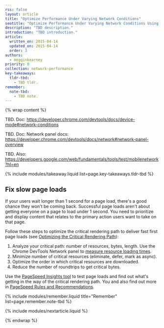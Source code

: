 ```yaml
---
rss: false
layout: article
title: "Optimize Performance Under Varying Network Conditions"
seotitle: "Optimize Performance Under Varying Network Conditions Using Chrome DevTools Network Panel"
description: "TBD description."
introduction: "TBD introduction."
article:
  written_on: 2015-04-14
  updated_on: 2015-04-14
  order: 3
authors:
  - megginkearney
priority: 0
collection: network-performance
key-takeaways:
  tldr-tbd:
    - TBD tldr.
remember:
  note-tbd:
    - TBD note.
---
```

{% wrap content %}

TBD. Doc: https://developer.chrome.com/devtools/docs/device-mode#network-conditions

TBD. Doc: Network panel docs: https://developer.chrome.com/devtools/docs/network#network-panel-overview 

TBD. Also: https://developers.google.com/web/fundamentals/tools/test/mobilenetwork?hl=en 

{% include modules/takeaway.liquid list=page.key-takeaways.tldr-tbd %}

## Fix slow page loads

If your users wait longer than 1 second for a page load,
there's a good chance they won't be coming back.
Successful page loads aren't about getting everyone on a page to load under 1 second.
You need to prioritize and display content that relates
to the primary action users want to take on that page.

Follow these steps to optimize the critical rendering path to deliver fast first page loads (see [Optimizing the Critical Rendering Path](/web/fundamentals/performance/critical-rendering-path/optimizing-critical-rendering-path)):

1. Analyze your critical path: number of resources, bytes, length. Use the Chrome DevTools Network panel to [measure resource loading times](/web/tools/profile-performance/network-performance/resource-loading).
2. Minimize number of critical resources (eliminate, defer, mark as async).
3. Optimize the order in which critical resources are downloaded.
4. Reduce the number of roundtrips to get critical bytes.

Use the [PageSpeed Insights tool](https://developers.google.com/speed/pagespeed/insights/)
to test page loads and find out what's getting in the way of the critical rendering path.
You and also find out more in [PageSpeed Rules and Recommendations](/web/fundamentals/performance/critical-rendering-path/page-speed-rules-and-recommendations).

{% include modules/remember.liquid title="Remember" list=page.remember.note-tbd %}

{% include modules/nextarticle.liquid %}

{% endwrap %}
